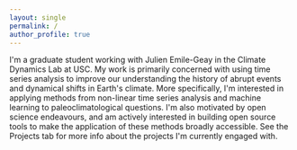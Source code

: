 ```yaml
---
layout: single
permalink: /
author_profile: true
---
```


I'm a graduate student working with Julien Emile-Geay in the Climate Dynamics Lab at USC. My work is primarily concerned with using time series analysis to improve our understanding the history of abrupt events and dynamical shifts in Earth's climate. More specifically, I'm interested in applying methods from non-linear time series analysis and machine learning to paleoclimatological questions. I'm also motivated by open science endeavours, and am actively interested in building open source tools to make the application of these methods broadly accessible. See the Projects tab for more info about the projects I'm currently engaged with.